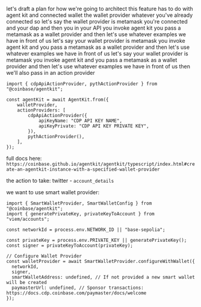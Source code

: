 
let's draft a plan for how we're going to architect this feature has to do with agent kit and connected wallet the wallet provider whatever you've already connected so let's say the wallet provider is metamask you're connected and your dap and then you in your API you invoke agent kit you pass a metamask as a wallet provider and then let's use whatever examples we have in front of us let's say your wallet provider is metamask you invoke agent kit and you pass a metamask as a wallet provider and then let's use whatever examples we have in front of us let's say your wallet provider is metamask you invoke agent kit and you pass a metamask as a wallet provider and then let's use whatever examples we have in front of us then we'll also pass in an action provider 

```
import { cdpApiActionProvider, pythActionProvider } from "@coinbase/agentkit";

const agentKit = await AgentKit.from({
    walletProvider,
    actionProviders: [
        cdpApiActionProvider({
            apiKeyName: "CDP API KEY NAME",
            apiKeyPrivate: "CDP API KEY PRIVATE KEY",
        }),
        pythActionProvider(),
    ],
});
```

full docs here: 
`https://coinbase.github.io/agentkit/agentkit/typescript/index.html#create-an-agentkit-instance-with-a-specified-wallet-provider`

the action to take: 
twitter - `account_details`

we want to use smart wallet provider:
```
import { SmartWalletProvider, SmartWalletConfig } from "@coinbase/agentkit";
import { generatePrivateKey, privateKeyToAccount } from "viem/accounts";

const networkId = process.env.NETWORK_ID || "base-sepolia";

const privateKey = process.env.PRIVATE_KEY || generatePrivateKey();
const signer = privateKeyToAccount(privateKey);

// Configure Wallet Provider
const walletProvider = await SmartWalletProvider.configureWithWallet({
  networkId,
  signer,
  smartWalletAddress: undefined, // If not provided a new smart wallet will be created
  paymasterUrl: undefined, // Sponsor transactions: https://docs.cdp.coinbase.com/paymaster/docs/welcome
});
```

